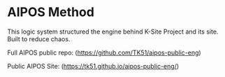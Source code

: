 # AIPOS Method

This logic system structured the engine behind K-Site Project and its site. Built to reduce chaos.  

Full AIPOS public repo: (https://github.com/TK51/aipos-public-eng)  

Public AIPOS Site: (https://tk51.github.io/aipos-public-eng/)  
